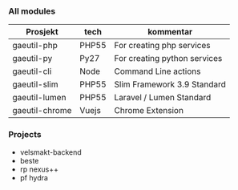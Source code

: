 

### All modules


Prosjekt       | tech  | kommentar 
-------------- | ----- | -------------
gaeutil-php    | PHP55 | For creating php services
gaeutil-py     | Py27  | For creating python services
gaeutil-cli    | Node  | Command Line actions
gaeutil-slim   | PHP55 | Slim Framework 3.9 Standard
gaeutil-lumen  | PHP55 | Laravel / Lumen Standard
gaeutil-chrome | Vuejs | Chrome Extension



### Projects 

* velsmakt-backend
* beste
* rp nexus++
* pf hydra